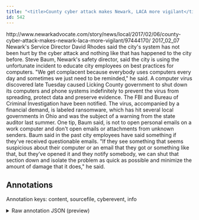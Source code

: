 ```yaml
---
title: "<title>County cyber attack makes Newark, LACA more vigilant</title>"
id: 542
---
```


<title>County cyber attack makes Newark, LACA more vigilant</title>
<source> http://www.newarkadvocate.com/story/news/local/2017/02/06/county-cyber-attack-makes-newark-laca-more-vigilant/97444170/ </source>
<date> 2017_02_07 </date>
<text>
Newark's Service Director David Rhodes said the city's system has not been hurt by the cyber attack and nothing like that has happened to the city before.
Steve Baum, Newark's safety director, said the city is using the unfortunate incident to educate city employees on best practices for computers.
"We get complacent because everybody uses computers every day and sometimes we just need to be reminded," he said.
A computer virus discovered late Tuesday caused Licking County government to shut down its computers and phone systems indefinitely to prevent the virus from spreading, protect data and preserve evidence.
The FBI and Bureau of Criminal Investigation have been notified.
The virus, accompanied by a financial demand, is labeled ransomware, which has hit several local governments in Ohio and was the subject of a warning from the state auditor last summer.
One tip, Baum said, is not to open personal emails on a work computer and don't open emails or attachments from unknown senders.
Baum said in the past city employees have said something if they've received questionable emails.
"If they see something that seems suspicious about their computer or an email that they got or something like that, but they’ve opened it and they notify somebody, we can shut that section down and isolate the problem as quick as possible and minimize the amount of damage that it does," he said.
</text>



## Annotations

Annotation keys: content, sourcefile, cyberevent, info

<details>
<summary>Raw annotation JSON (preview)</summary>

```json
{
  "content": "Newark's Service Director David Rhodes said the city's system has not been hurt\u00a0by the cyber attack and nothing like that has happened to the city before. Steve Baum, Newark's safety director, said the city is using the unfortunate incident to educate\u00a0city employees on best practices for computers. \"We get complacent because everybody uses computers every day and sometimes we just need to be reminded,\" he said. A computer virus discovered late Tuesday\u00a0caused Licking County government to shut down its computers and phone systems indefinitely to prevent the virus from spreading, protect data and preserve evidence. The FBI and Bureau of Criminal Investigation have been notified. The virus, accompanied by a financial demand, is labeled ransomware, which has hit several local governments in Ohio and was the subject of a warning from the state auditor last summer. One tip, Baum said, is not to open personal emails on a work computer and don't open emails or attachments from unknown senders. Baum said in the past city employees have said something if they've received questionable emails. \"If they see something that seems suspicious about their computer or an email that they got or something like that, but they\u2019ve opened it and they notify somebody, we can shut that section down and isolate the problem as quick as possible and minimize the amount of damage that it does,\" he said.",
  "sourcefile": "542.txt",
  "cyberevent": {
    "hopper": [
      {
        "index": 0,
        "relation": "Same",
        "events": [
          {
            "index": "E1",
            "type": "Attack",
            "realis": "Actual",
            "nugget": {
              "startOffset": 723,
              "index": "T1",
              "endOffset": 729,
              "text": "demand"
            },
            "argument": [
              {
                "index": "T2",
                "external_reference": {
                  "wikidataid": "Q485"
                },
                "endOffset": 694,
                "role": {
                  "type": "Tool"
                },
                "text": "The virus",
                "startOffset": 685,
                "type": "Malware"
              },
              {
                "index": "T6",
                "external_reference": {
                  "wikidataid": "Q926331"
                },
                "endOffset": 752,
                "role": {
                  "type": "Tool"
                },
                "text": "ransomware",
                "startOffset": 742,
                "type": "Malware"
              }
            ],
            "subtype": "Ransom"
          },
          {
            "index": "E2",
            "type": "Attack",
            "realis": "Actual",
            "nugget": {
              "startOffset": 760,
              "index": "T7",
              "endOffset": 767,
              "text": "has hit"
            },
            "argument": [
              {
                "index": "T3",
                "text": "several local governments",
                "endOffset": 793,
                "role": {
                  "type": "Victim"
                },
                "startOffset": 768,
                "type": "Organization"
              },
              {
                "index": "T4",
                "external_reference": {
                  "dbpediaURI": "http://dbpedia.org/resource/Ohio",
                  "wikidataid": "Q1397"
                },
                "endOffset": 801,
                "role": {
                  "type": "Place"
                },
                "text": "Ohio",
                "startOffset": 797,
                "type": "GPE"
              },
              {
                "index": "T5",
                "text": "last summer",
                "endOffset": 869,
                "role": {
                  "type": "Time"
                },
                "startOffset": 858,
                "type": "Time"
   
```
</details>
